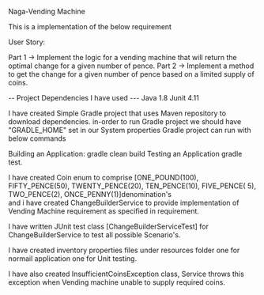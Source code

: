 Naga-Vending Machine

This is a implementation of the below requirement

User Story:

Part 1  ->  Implement the logic for a vending machine that will return the optimal change for a given number of pence.
Part 2  ->  Implement a method to get the change for a given number of pence based on a limited supply of coins. 





-- Project Dependencies I have used --- Java 1.8 Junit 4.11

I have created Simple Gradle project that uses Maven repository to download dependencies.
in-order to run Gradle project we should have "GRADLE_HOME" set in our System properties
Gradle project can run with below commands

Building an Application: gradle clean build
Testing an Application gradle test.

I have created Coin enum to comprise [ONE_POUND(100), FIFTY_PENCE(50), TWENTY_PENCE(20), TEN_PENCE(10), FIVE_PENCE(
			5), TWO_PENCE(2), ONCE_PENNY(1)]denomination's			
and i have created ChangeBuilderService to provide implementation of Vending Machine requirement as specified in requirement.

I have written JUnit test class [ChangeBuilderServiceTest] for ChangeBuilderService to test all possible Scenario's.

I have created inventory properties files under resources folder one for normail application one for Unit testing.

I have also created InsufficientCoinsException class, Service throws this exception when Vending machine unable to supply required coins.



 
